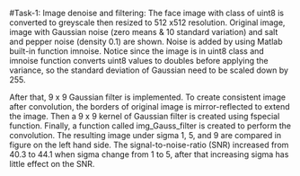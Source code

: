 #Task-1: Image denoise and filtering:
The face image with class of uint8 is converted to greyscale then resized to 512 x512 resolution. Original image, image with Gaussian noise (zero means & 10 standard variation) and salt and pepper noise (density 0.1) are shown. Noise is added by using Matlab built-in function imnoise. Notice since the image is in uint8 class and imnoise function converts uint8 values to doubles before applying the variance, so the standard deviation of Gaussian need to be scaled down by 255. 

After that, 9 x 9 Gaussian filter is implemented. To create consistent image after convolution, the borders of original image is mirror-reflected to extend the image. Then a 9 x 9 kernel of Gaussian filter is created using fspecial function. Finally, a function called img_Gauss_filter is created to perform the convolution. The resulting image under sigma 1, 5, and 9 are compared in figure on the left hand side. The signal-to-noise-ratio (SNR) increased from 40.3 to 44.1 when sigma change from 1 to 5, after that increasing sigma has little effect on the SNR.
